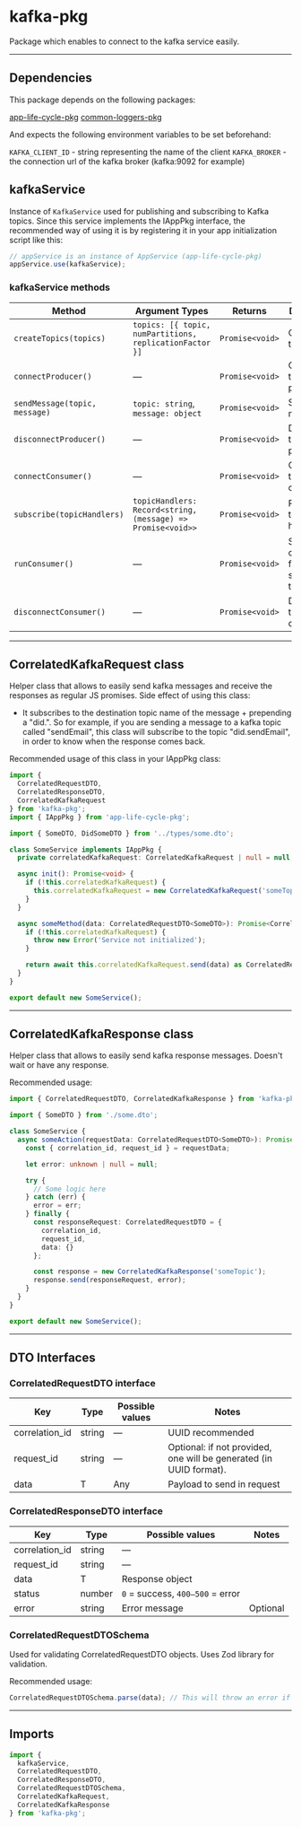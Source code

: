 # kafka-pkg

Package which enables to connect to the kafka service easily.

---

## Dependencies

This package depends on the following packages:

[app-life-cycle-pkg](https://github.com/spalx/app-life-cycle-pkg)
[common-loggers-pkg](https://github.com/spalx/common-loggers-pkg)

And expects the following environment variables to be set beforehand:

`KAFKA_CLIENT_ID` - string representing the name of the client
`KAFKA_BROKER` - the connection url of the kafka broker (kafka:9092 for example)

## kafkaService

Instance of `KafkaService` used for publishing and subscribing to Kafka topics.
Since this service implements the IAppPkg interface, the recommended way of using it is by registering it in your app initialization script like this:

```ts
// appService is an instance of AppService (app-life-cycle-pkg)
appService.use(kafkaService);
```

### kafkaService methods

| Method | Argument Types | Returns | Description |
| - | - | - | - |
| `createTopics(topics)` | `topics: [{ topic, numPartitions, replicationFactor }]` | `Promise<void>` | Creates topics |
| `connectProducer()` | — | `Promise<void>` | Connects the Kafka producer |
| `sendMessage(topic, message)` | `topic: string`, `message: object` | `Promise<void>` | Sends a message |
| `disconnectProducer()` | — | `Promise<void>` | Disconnects the Kafka producer |
| `connectConsumer()` | — | `Promise<void>` | Connects the Kafka consumer |
| `subscribe(topicHandlers)` | `topicHandlers: Record<string, (message) => Promise<void>>` | `Promise<void>` | Register topic handlers |
| `runConsumer()` | — | `Promise<void>` | Starts consuming from subscribed topics |
| `disconnectConsumer()` | — | `Promise<void>` | Disconnects the Kafka consumer |

---

## CorrelatedKafkaRequest class

Helper class that allows to easily send kafka messages and receive the responses as regular JS promises.
Side effect of using this class:
- It subscribes to the destination topic name of the message + prepending a "did.". So for example, if you are sending a message to a kafka topic called "sendEmail", this class will subscribe to the topic "did.sendEmail", in order to know when the response comes back.

Recommended usage of this class in your IAppPkg class:

```ts
import {
  CorrelatedRequestDTO,
  CorrelatedResponseDTO,
  CorrelatedKafkaRequest
} from 'kafka-pkg';
import { IAppPkg } from 'app-life-cycle-pkg';

import { SomeDTO, DidSomeDTO } from '../types/some.dto';

class SomeService implements IAppPkg {
  private correlatedKafkaRequest: CorrelatedKafkaRequest | null = null;

  async init(): Promise<void> {
    if (!this.correlatedKafkaRequest) {
      this.correlatedKafkaRequest = new CorrelatedKafkaRequest('someTopic');
    }
  }

  async someMethod(data: CorrelatedRequestDTO<SomeDTO>): Promise<CorrelatedResponseDTO<DidSomeDTO>> {
    if (!this.correlatedKafkaRequest) {
      throw new Error('Service not initialized');
    }

    return await this.correlatedKafkaRequest.send(data) as CorrelatedResponseDTO<DidSomeDTO>;
  }
}

export default new SomeService();
```

---

## CorrelatedKafkaResponse class

Helper class that allows to easily send kafka response messages. Doesn't wait or have any response.

Recommended usage:

```ts
import { CorrelatedRequestDTO, CorrelatedKafkaResponse } from 'kafka-pkg';

import { SomeDTO } from './some.dto';

class SomeService {
  async someAction(requestData: CorrelatedRequestDTO<SomeDTO>): Promise<void> {
    const { correlation_id, request_id } = requestData;

    let error: unknown | null = null;

    try {
      // Some logic here
    } catch (err) {
      error = err;
    } finally {
      const responseRequest: CorrelatedRequestDTO = {
        correlation_id,
        request_id,
        data: {}
      };

      const response = new CorrelatedKafkaResponse('someTopic');
      response.send(responseRequest, error);
    }
  }
}

export default new SomeService();
```

---

## DTO Interfaces

### CorrelatedRequestDTO<T> interface

| Key | Type | Possible values | Notes |
| - | - | - | - |
| correlation_id | string | — | UUID recommended |
| request_id | string | — | Optional: if not provided, one will be generated (in UUID format). |
| data | T | Any | Payload to send in request |

### CorrelatedResponseDTO<T> interface

| Key | Type | Possible values | Notes |
| - | - | - | - |
| correlation_id | string | — | |
| request_id | string | — | |
| data | T | Response object | |
| status | number | `0` = success, `400–500` = error | |
| error | string | Error message | Optional |

### CorrelatedRequestDTOSchema

Used for validating CorrelatedRequestDTO objects.
Uses Zod library for validation.

Recommended usage:

```ts
CorrelatedRequestDTOSchema.parse(data); // This will throw an error if validation does not pass
```

---

## Imports

```ts
import {
  kafkaService,
  CorrelatedRequestDTO,
  CorrelatedResponseDTO,
  CorrelatedRequestDTOSchema,
  CorrelatedKafkaRequest,
  CorrelatedKafkaResponse
} from 'kafka-pkg';
```
